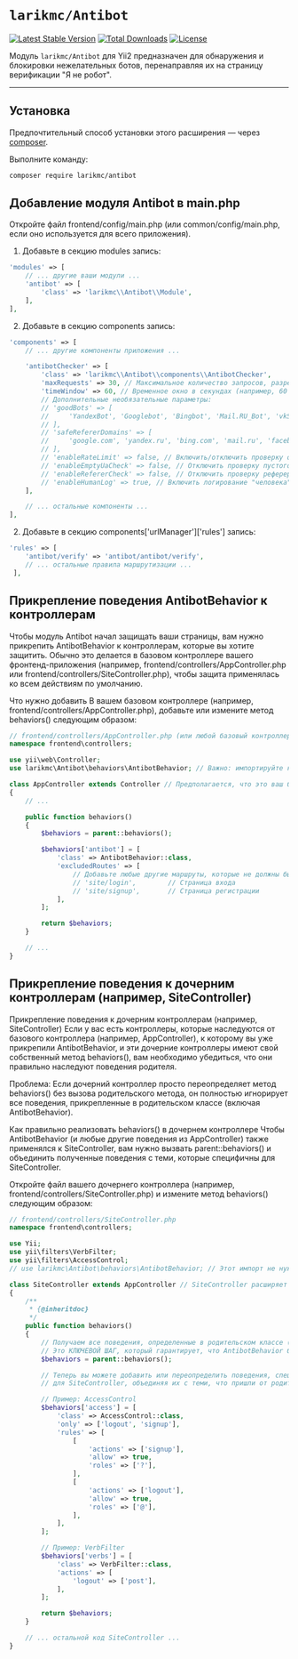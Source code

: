 # `larikmc/Antibot`

[![Latest Stable Version](https://poser.pugx.org/larikmc/antibot/v/stable)](https://packagist.org/packages/larikmc/antibot)
[![Total Downloads](https://poser.pugx.org/larikmc/antibot/downloads)](https://packagist.org/packages/larikmc/antibot)
[![License](https://poser.pugx.org/larikmc/antibot/license)](https://packagist.org/packages/larikmc/antibot)

Модуль `larikmc/Antibot` для Yii2 предназначен для обнаружения и блокировки нежелательных ботов, перенаправляя их на страницу верификации "Я не робот".

---

## Установка

Предпочтительный способ установки этого расширения — через [composer](http://getcomposer.org/download/).

Выполните команду:

```bash
composer require larikmc/antibot
```

Добавление модуля Antibot в main.php
---

Откройте файл frontend/config/main.php (или common/config/main.php, если оно используется для всего приложения). 
1. Добавьте в секцию modules запись:

```php
'modules' => [
    // ... другие ваши модули ...
    'antibot' => [
        'class' => 'larikmc\\Antibot\\Module',        
    ],   
],
```

2. Добавьте в секцию components запись:

```php
'components' => [
    // ... другие компоненты приложения ...

    'antibotChecker' => [
        'class' => 'larikmc\\Antibot\\components\\AntibotChecker',
        'maxRequests' => 30, // Максимальное количество запросов, разрешенных в течение 'timeWindow'
        'timeWindow' => 60, // Временное окно в секундах (например, 60 секунд)
        // Дополнительные необязательные параметры:
        // 'goodBots' => [
        //     'YandexBot', 'Googlebot', 'Bingbot', 'Mail.RU_Bot', 'vkShare', 'WhatsApp', 'TelegramBot',
        // ],
        // 'safeRefererDomains' => [
        //     'google.com', 'yandex.ru', 'bing.com', 'mail.ru', 'facebook.com', 'vk.com',
        // ],
        // 'enableRateLimit' => false, // Включить/отключить проверку ограничения частоты запросов (по умолчанию true)
        // 'enableEmptyUaCheck' => false, // Отключить проверку пустого User-Agent (по умолчанию true)
        // 'enableRefererCheck' => false, // Отключить проверку реферера (по умолчанию true)
        // 'enableHumanLog' => true, // Включить логирование "человека" (по умолчанию false)
    ],

    // ... остальные компоненты ...
],
```

2. Добавьте в секцию components['urlManager']['rules'] запись:

```php
'rules' => [         
    'antibot/verify' => 'antibot/antibot/verify',
    // ... остальные правила маршрутизации ...
 ],
```

Прикрепление поведения AntibotBehavior к контроллерам
---
Чтобы модуль Antibot начал защищать ваши страницы, вам нужно прикрепить AntibotBehavior к контроллерам, которые вы хотите защитить. Обычно это делается в базовом контроллере вашего фронтенд-приложения (например, frontend/controllers/AppController.php или frontend/controllers/SiteController.php), чтобы защита применялась ко всем действиям по умолчанию.

Что нужно добавить
В вашем базовом контроллере (например, frontend/controllers/AppController.php), добавьте или измените метод behaviors() следующим образом:

```php
// frontend/controllers/AppController.php (или любой базовый контроллер)
namespace frontend\controllers;

use yii\web\Controller;
use larikmc\Antibot\behaviors\AntibotBehavior; // Важно: импортируйте класс

class AppController extends Controller // Предполагается, что это ваш базовый контроллер
{
    // ...

    public function behaviors()
    {
        $behaviors = parent::behaviors();

        $behaviors['antibot'] = [
            'class' => AntibotBehavior::class,          
            'excludedRoutes' => [
                // Добавьте любые другие маршруты, которые не должны быть защищены:               
                // 'site/login',        // Страница входа
                // 'site/signup',       // Страница регистрации 
            ],
        ];

        return $behaviors;
    }

    // ...
}
```

Прикрепление поведения к дочерним контроллерам (например, SiteController)
---

Прикрепление поведения к дочерним контроллерам (например, SiteController)
Если у вас есть контроллеры, которые наследуются от базового контроллера (например, AppController), к которому вы уже прикрепили AntibotBehavior, и эти дочерние контроллеры имеют свой собственный метод behaviors(), вам необходимо убедиться, что они правильно наследуют поведения родителя.

Проблема: Если дочерний контроллер просто переопределяет метод behaviors() без вызова родительского метода, он полностью игнорирует все поведения, прикрепленные в родительском классе (включая AntibotBehavior).

Как правильно реализовать behaviors() в дочернем контроллере
Чтобы AntibotBehavior (и любые другие поведения из AppController) также применялся к SiteController, вам нужно вызвать parent::behaviors() и объединить полученные поведения с теми, которые специфичны для SiteController.

Откройте файл вашего дочернего контроллера (например, frontend/controllers/SiteController.php) и измените метод behaviors() следующим образом:

```php
// frontend/controllers/SiteController.php
namespace frontend\controllers;

use Yii;
use yii\filters\VerbFilter;
use yii\filters\AccessControl;
// use larikmc\Antibot\behaviors\AntibotBehavior; // Этот импорт не нужен, если AppController уже его делает

class SiteController extends AppController // SiteController расширяет AppController
{
    /**
     * {@inheritdoc}
     */
    public function behaviors()
    {
        // Получаем все поведения, определенные в родительском классе (AppController).
        // Это КЛЮЧЕВОЙ ШАГ, который гарантирует, что AntibotBehavior будет унаследован.
        $behaviors = parent::behaviors();

        // Теперь вы можете добавить или переопределить поведения, специфичные
        // для SiteController, объединяя их с теми, что пришли от родителя.

        // Пример: AccessControl
        $behaviors['access'] = [
            'class' => AccessControl::class,
            'only' => ['logout', 'signup'],
            'rules' => [
                [
                    'actions' => ['signup'],
                    'allow' => true,
                    'roles' => ['?'],
                ],
                [
                    'actions' => ['logout'],
                    'allow' => true,
                    'roles' => ['@'],
                ],
            ],
        ];

        // Пример: VerbFilter
        $behaviors['verbs'] = [
            'class' => VerbFilter::class,
            'actions' => [
                'logout' => ['post'],
            ],
        ];       

        return $behaviors;
    }

    // ... остальной код SiteController ...
}
```